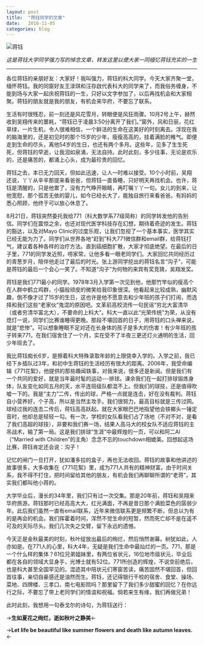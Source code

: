 ```yaml
---
layout: post
title:  "蒋钰同学的文章"
date:   2016-11-05
categories: blog 
---
```


![蒋钰]({{site.url}}/images/jiang/jiang1.jpg)

*这是蒋钰大学同学强力写的悼念文章，转发这里以便大家一同缅忆蒋钰充实的一生*

-----------------------------

各位蒋钰的亲朋好友：大家好！我叫强力，蒋钰的科大同学。今天大家齐聚一堂，缅怀蒋钰。我的同窗好友王渌琪和汪存啟代表科大的同学来了，而我俗务缠身，不能到场与大家一起庆祝蒋钰的一生，只好以文字参加了，以后再找机会和大家相聚。蒋钰的朋友就是我的朋友，有机会来华府，不要忘了联系。

生活有时很残忍，前一刻还是风花雪月，转眼便是风狂雨骤。10月2号上午，赫然收到吴翔传来的噩耗，“蒋钰已于凌晨3:50分离开了我们。”窗外，风和日丽，花红草绿，一片生机，令人很难相信，一个鲜活的生命在这美好的时刻离去。浮现在我的脑海里的，还是初见时的那个15岁的少年，瘦瘦高高的，挂着满脸的稚气。即便走到生命的尽头，离他54岁的生日，也还有两个多月。这些年，见多了生生死死，但蒋钰的早逝，让我泪如泉涌，无法自持。此时此刻，多少往事，无论是欢乐的，还是痛苦的，都涌上心头，成为最珍贵的回忆。

蒋钰之去，本已无力回天，但如此迅速，让人一时难以接受。10个小时前，吴翔还说，丫丫从辛辛那提来看爸爸，但蒋钰一直昏睡，只好明天再找机会。也许，蒋钰是清醒的，只是他累了，没有力气睁开眼睛，再叮嘱丫丫一句。女儿的到来，让他宽慰，那个孤苦无依的婴儿，如今已经长大了，能独自旅行来看爸爸。有妈妈的悉心照顾，他终于可以放心休息了。

8月21日，蒋钰突然委托我给771（科大数学系77级简称）的同学转发他的告别信。同学们在震惊之余，也还对现代医学科技存在幻想，期待着奇迹的发生。蒋钰的豁达，以及对Mayo Clinic的过度乐观，让我们忽视了一个基本事实，医学其实已经无能为力了。同学们从世界各地“赶到”科大771微信群和email群，给蒋钰打气，建议着各种各样的治疗方法。直到癌细胞扩散，大家才彻底绝望。在最后的日子里，771的同学发近照，唠家常，让他多看一眼老同学们。大家回忆共同经历过的青葱岁月，陪伴他走过了最后的时光。张上游同学挖出的蒋钰名言“沟子”，可能是蒋钰的最后一个会心一笑了。不知道“沟子”为何物的来宾有奖竞猜，吴翔发奖。

蒋钰是我们771最小的同学。1978年3月入学第一次见到他，他那竹竿似的瘦高个在人群中鹤立鸡群，小猫般顽皮的微笑给我印象很深。他看起来比较成熟，幽默风趣，倒不像才过了15岁的生日，这也许是他不愿意去和少年班的孩子们打闹，而选择和我们这些“老家伙”鬼混的原因吧。文革前高校流传一句民谣“穷北大富清华（或者穷清华富北大），不要命的上科大”。科大一直以此“光荣传统”为荣，从没有熄灯一说，同学们比赛谁睡得更晚。那段不堪回首的日子，用蒋钰的口头禅来说，就是“悲惨”。可以想象睡眠不足对还在长身体的孩子是多大的伤害！有少年班的孩子转来771，在我们宿舍住了一个月，实在受不了半夜三更还灯火通明的生活，回少年班去了。

我比蒋钰痴长6岁，是擦着科大特殊录取年龄的上限侥幸入学的。入学之前，我已经下乡插队过3年，和初中生蒋钰的生活经历有很大的距离。2006年，我受命编辑《771花絮》，他提供的那些趣闻轶事，对我来说，很多还是新闻。但是我们有一个共同的爱好，就是当年最时髦的运动---排球。课余我们在一起打排球锻炼身体，队友变化如同五月的天，水平连班级队都混不上。但我们的球技，还是值得吹嘘一下的。我是“主力”二传，传出的球，严格一点就是连击，好在没有裁判。蒋钰自小营养好，个子高，所以是当然主攻手。我们很努力，最高目标就是三传过网。球经过我的连击二传后，蒋钰高高跃起。就在大家眼巴巴地指望他会铁榔头一锤定音时，他却总是轻轻一勾。有一次，学校的女队看我们占了场地（不对不对，是看了我们高超的球技），非要和我们赛一场，结果人高马大的校女队不适应蒋钰的主吊战术，输了第一局。这是我们排球“生涯”中最辉煌的一页，可以和阿二Al（“Married with Children”的主角）念念不忘的touchdown相媲美。回想起这场比赛，蒋钰肯定还会说：沟子！

记忆的闸门一旦打开，犹如潘多拉的盒子，再也无法收回。蒋钰的故事和他讲述的故事很多，大多收集在《771花絮》里，成为771人共有的精神财富。由于时间关系，我不得不打住，把时间留给其他的朋友，有机会我们再聊聊所谓的“老蒋”，其实我们都叫他小蒋的。

大学毕业后，漫长的34年里，我们只有过一次交集。那是20年前，蒋钰和吴翔来华府旅游。蒋钰那时已经高高大大，红光满面，不再是昔日那个满脸菜色的孱弱少年。此后我们虽然一直有email联系，近年来微信联系更是频繁不断，但总以为有的是再会的机会。我们挥霍着时间，浑然不觉生命的短暂，然而死亡却不是在遥不可及的天际尽头。我们几次失之交臂，留下永远的遗憾。

今天正是金秋最美的时刻，秋叶绽放出最后的绚烂，然后悄然谢幕。树犹如此，人亦如是。在771人的心里，科大4年，无疑是我们生命中最灿烂的一页。771，那是一个什么样的集体？61位兄弟姐妹里，有两位省状元，16位地市级状元，毕业后都在各自的领域大显身手，光博士就有52位。771所创造的辉煌，不说空前绝后，也是科大甚至全国罕见的。混迹其中陪状元们寒窗苦读，痛苦固然不堪回首，但回首往事，亲切自豪感还是油然而生。蒋钰，还记得银行干校的宿舍、食堂、操场、菜地、四牌楼、三孝口、南七电影院吗？那里留下了我们多少甜蜜的回忆？在你远行之际，不要忘了带上老同学们的情谊和祝福。倘若来生有缘，我们再做兄弟！

此时此刻，我想用一句泰戈尔的诗句，为蒋钰送行：

->**生如夏花之绚烂，逝如秋叶之静美**<-

->**Let life be beautiful like summer flowers and death like autumn leaves.**<-

